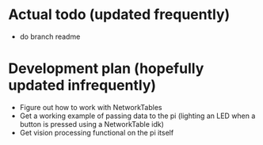 # Actual todo (updated frequently)
- do branch readme

# Development plan (hopefully updated infrequently)
- Figure out how to work with NetworkTables
- Get a working example of passing data to the pi (lighting an LED when a button is pressed using a NetworkTable idk)
- Get vision processing functional on the pi itself